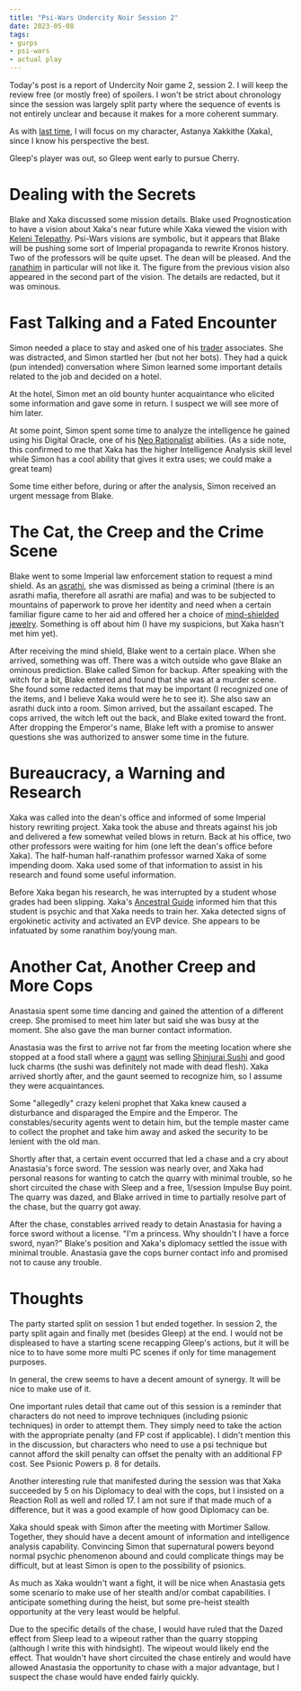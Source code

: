 ```yaml
---
title: "Psi-Wars Undercity Noir Session 2"
date: 2023-05-08
tags:
- gurps
- psi-wars
- actual play
---
```


Today's post is a report of Undercity Noir game 2, session 2. I will keep the review free (or mostly free) of spoilers. I won't be strict about chronology since the session was largely split party where the sequence of events is not entirely unclear and because it makes for a more coherent summary.

As with [last time](https://calmquist.github.io/2023/04/05/undercity-noir-intro.html), I will focus on my character, Astanya Xakkithe (Xaka), since I know his perspective the best.

Gleep's player was out, so Gleep went early to pursue Cherry.

# Dealing with the Secrets
Blake and Xaka discussed some mission details. Blake used Prognostication to have a vision about Xaka's near future while Xaka viewed the vision with [Keleni Telepathy](http://psi-wars.wikidot.com/wiki:keleni#toc6). Psi-Wars visions are symbolic, but it appears that Blake will be pushing some sort of Imperial propaganda to rewrite Kronos history. Two of the professors will be quite upset. The dean will be pleased. And the [ranathim](http://psi-wars.wikidot.com/wiki:ranathim) in particular will not like it. The figure from the previous vision also appeared in the second part of the vision. The details are redacted, but it was ominous.

# Fast Talking and a Fated Encounter
Simon needed a place to stay and asked one of his [trader](http://psi-wars.wikidot.com/wiki:traders) associates. She was distracted, and Simon startled her (but not her bots). They had a quick (pun intended) conversation where Simon learned some important details related to the job and decided on a hotel.

At the hotel, Simon met an old bounty hunter acquaintance who elicited some information and gave some in return. I suspect we will see more of him later.

At some point, Simon spent some time to analyze the intelligence he gained using his Digital Oracle, one of his [Neo Rationalist](psi-wars.wikidot.com/neo-rationalism) abilities. (As a side note, this confirmed to me that Xaka has the higher Intelligence Analysis skill level while Simon has a cool ability that gives it extra uses; we could make a great team)

Some time either before, during or after the analysis, Simon received an urgent message from Blake.

# The Cat, the Creep and the Crime Scene
Blake went to some Imperial law enforcement station to request a mind shield. As an [asrathi](http://psi-wars.wikidot.com/wiki:asrathi), she was dismissed as being a criminal (there is an asrathi mafia, therefore all asrathi are mafia) and was to be subjected to mountains of paperwork to prove her identity and need when a certain familiar figure came to her aid and offered her a choice of [mind-shielded jewelry](http://psi-wars.wikidot.com/general-gear#toc11). Something is off about him (I have my suspicions, but Xaka hasn't met him yet).

After receiving the mind shield, Blake went to a certain place. When she arrived, something was off. There was a witch outside who gave Blake an ominous prediction. Blake called Simon for backup. After speaking with the witch for a bit, Blake entered and found that she was at a murder scene. She found some redacted items that may be important (I recognized one of the items, and I believe Xaka would were he to see it). She also saw an asrathi duck into a room. Simon arrived, but the assailant escaped. The cops arrived, the witch left out the back, and Blake exited toward the front. After dropping the Emperor's name, Blake left with a promise to answer questions she was authorized to answer some time in the future.

# Bureaucracy, a Warning and Research
Xaka was called into the dean's office and informed of some Imperial history rewriting project. Xaka took the abuse and threats against his job and delivered a few somewhat veiled blows in return. Back at his office, two other professors were waiting for him (one left the dean's office before Xaka). The half-human half-ranathim professor warned Xaka of some impending doom. Xaka used some of that information to assist in his research and found some useful information.

Before Xaka began his research, he was interrupted by a student whose grades had been slipping. Xaka's [Ancestral Guide](http://psi-wars.wikidot.com/wiki:keleni#toc8) informed him that this student is psychic and that Xaka needs to train her. Xaka detected signs of ergokinetic activity and activated an EVP device. She appears to be infatuated by some ranathim boy/young man.

# Another Cat, Another Creep and More Cops
Anastasia spent some time dancing and gained the attention of a different creep. She promised to meet him later but said she was busy at the moment. She also gave the man burner contact information.

Anastasia was the first to arrive not far from the meeting location where she stopped at a food stall where a [gaunt](http://psi-wars.wikidot.com/wiki:gaunt) was selling [Shinjurai Sushi](http://psi-wars.wikidot.com/federation-remnant-culture#toc31) and good luck charms (the sushi was definitely not made with dead flesh). Xaka arrived shortly after, and the gaunt seemed to recognize him, so I assume they were acquaintances.

Some "allegedly" crazy keleni prophet that Xaka knew caused a disturbance and disparaged the Empire and the Emperor. The constables/security agents went to detain him, but the temple master came to collect the prophet and take him away and asked the security to be lenient with the old man.

Shortly after that, a certain event occurred that led a chase and a cry about Anastasia's force sword. The session was nearly over, and Xaka had personal reasons for wanting to catch the quarry with minimal trouble, so he short circuited the chase with Sleep and a free, 1/session Impulse Buy point. The quarry was dazed, and Blake arrived in time to partially resolve part of the chase, but the quarry got away.

After the chase, constables arrived ready to detain Anastasia for having a force sword without a license. "I'm a princess. Why shouldn't I have a force sword, nyan?" Blake's position and Xaka's diplomacy settled the issue with minimal trouble. Anastasia gave the cops burner contact info and promised not to cause any trouble.

# Thoughts
The party started split on session 1 but ended together. In session 2, the party split again and finally met (besides Gleep) at the end. I would not be displeased to have a starting scene recapping Gleep's actions, but it will be nice to to have some more multi PC scenes if only for time management purposes.

In general, the crew seems to have a decent amount of synergy. It will be nice to make use of it.

One important rules detail that came out of this session is a reminder that characters do not need to improve techniques (including psionic techniques) in order to attempt them. They simply need to take the action with the appropriate penalty (and FP cost if applicable). I didn't mention this in the discussion, but characters who need to use a psi technique but cannot afford the skill penalty can offset the penalty with an additional FP cost. See Psionic Powers p. 8 for details.

Another interesting rule that manifested during the session was that Xaka succeeded by 5 on his Diplomacy to deal with the cops, but I insisted on a Reaction Roll as well and rolled 17. I am not sure if that made much of a difference, but it was a good example of how good Diplomacy can be.

Xaka should speak with Simon after the meeting with Mortimer Sallow. Together, they should have a decent amount of information and intelligence analysis capability. Convincing Simon that supernatural powers beyond normal psychic phenomenon abound and could complicate things may be difficult, but at least Simon is open to the possibility of psionics.

As much as Xaka wouldn't want a fight, it will be nice when Anastasia gets some scenario to make use of her stealth and/or combat capabilities. I anticipate something during the heist, but some pre-heist stealth opportunity at the very least would be helpful.

Due to the specific details of the chase, I would have ruled that the Dazed effect from Sleep lead to a wipeout rather than the quarry stopping (although I write this with hindsight). The wipeout would likely end the effect. That wouldn't have short circuited the chase entirely and would have allowed Anastasia the opportunity to chase with a major advantage, but I suspect the chase would have ended fairly quickly.
